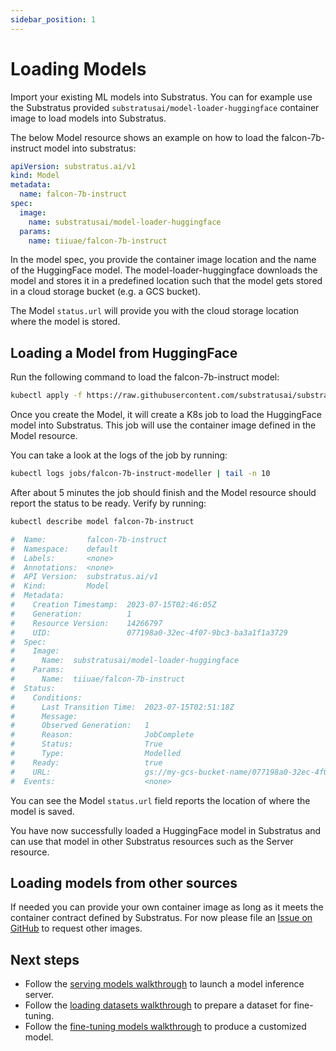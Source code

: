```yaml
---
sidebar_position: 1
---
```


# Loading Models

<!-- THE MARKDOWN (.md) FILE IS GENERATED FROM THE NOTEBOOK (.ipynb) FILE -->

Import your existing ML models into Substratus.
You can for example use the Substratus provided `substratusai/model-loader-huggingface`
container image to load models into Substratus.

The below Model resource shows an example on how to load the falcon-7b-instruct
model into substratus:

```yaml
apiVersion: substratus.ai/v1
kind: Model
metadata:
  name: falcon-7b-instruct
spec:
  image:
    name: substratusai/model-loader-huggingface
  params:
    name: tiiuae/falcon-7b-instruct
```

In the model spec, you provide the container image location and the name
of the HuggingFace model. The model-loader-huggingface downloads the model
and stores it in a predefined location such that the model gets stored
in a cloud storage bucket (e.g. a GCS bucket).

The Model `status.url` will provide you with the cloud storage location
where the model is stored.

## Loading a Model from HuggingFace

Run the following command to load the falcon-7b-instruct model:



```bash
kubectl apply -f https://raw.githubusercontent.com/substratusai/substratus/main/examples/falcon-7b-instruct/base-model.yaml
```

Once you create the Model, it will create a K8s job to load the HuggingFace model
into Substratus. This job will use the container image defined in the Model resource.

You can take a look at the logs of the job by running:



```bash
kubectl logs jobs/falcon-7b-instruct-modeller | tail -n 10
```

After about 5 minutes the job should finish and the Model resource should report the status
to be ready. Verify by running:



```bash
kubectl describe model falcon-7b-instruct
```


```bash
#  Name:         falcon-7b-instruct
#  Namespace:    default
#  Labels:       <none>
#  Annotations:  <none>
#  API Version:  substratus.ai/v1
#  Kind:         Model
#  Metadata:
#    Creation Timestamp:  2023-07-15T02:46:05Z
#    Generation:          1
#    Resource Version:    14266797
#    UID:                 077198a0-32ec-4f07-9bc3-ba3a1f1a3729
#  Spec:
#    Image:
#      Name:  substratusai/model-loader-huggingface
#    Params:
#      Name:  tiiuae/falcon-7b-instruct
#  Status:
#    Conditions:
#      Last Transition Time:  2023-07-15T02:51:18Z
#      Message:               
#      Observed Generation:   1
#      Reason:                JobComplete
#      Status:                True
#      Type:                  Modelled
#    Ready:                   true
#    URL:                     gs://my-gcs-bucket-name/077198a0-32ec-4f07-9bc3-ba3a1f1a3729/
#  Events:                    <none>
```


You can see the Model `status.url` field reports the location of where the model is saved.

You have now successfully loaded a HuggingFace model in Substratus and can use that
model in other Substratus resources such as the Server resource.

## Loading models from other sources

If needed you can provide your own container image as long as it meets
the container contract defined by Substratus. For
now please file an [Issue on GitHub](https://github.com/substratusai/substratus/issues) to request other images.

## Next steps

- Follow the [serving models walkthrough](./serving-models.md) to launch a model inference server.
- Follow the [loading datasets walkthrough](./loading-datasets.md) to prepare a dataset for fine-tuning.
- Follow the [fine-tuning models walkthrough](./finetuning-models.md) to produce a customized model.

